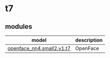# t7

## modules

| model                                                                                         | description |
| --------------------------------------------------------------------------------------------- | ----------- |
| [openface_nn4.small2.v1.t7](https://storage.cmusatyalab.org/openface-models/nn4.small2.v1.t7) | OpenFace    |
